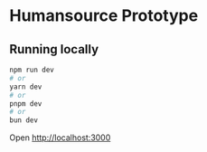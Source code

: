 # Humansource Prototype

## Running locally

```bash
npm run dev
# or
yarn dev
# or
pnpm dev
# or
bun dev
```

Open [http://localhost:3000](http://localhost:3000)
